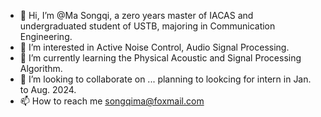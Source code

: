 - 👋 Hi, I’m @Ma Songqi, a zero years master of IACAS and undergraduated student of USTB, majoring in Communication Engineering. 
- 👀 I’m interested in Active Noise Control, Audio Signal Processing.
- 🌱 I’m currently learning the Physical Acoustic and Signal Processing Algorithm.
- 💞️ I’m looking to collaborate on ... planning to lookcing for intern in Jan. to Aug. 2024.
- 📫 How to reach me songqima@foxmail.com

<!---
MMMSSQQQ/MMMSSQQQ is a ✨ special ✨ repository because its `README.md` (this file) appears on your GitHub profile.
You can click the Preview link to take a look at your changes.
--->
